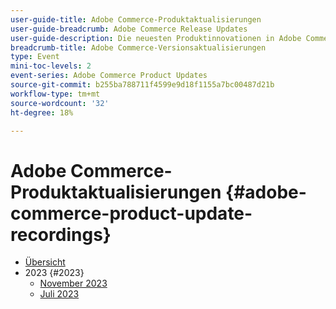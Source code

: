 ```yaml
---
user-guide-title: Adobe Commerce-Produktaktualisierungen
user-guide-breadcrumb: Adobe Commerce Release Updates
user-guide-description: Die neuesten Produktinnovationen in Adobe Commerce, präsentiert vom Adobe Commerce-Produktteam.
breadcrumb-title: Adobe Commerce-Versionsaktualisierungen
type: Event
mini-toc-levels: 2
event-series: Adobe Commerce Product Updates
source-git-commit: b255ba788711f4599e9d18f1155a7bc00487d21b
workflow-type: tm+mt
source-wordcount: '32'
ht-degree: 18%

---
```



# Adobe Commerce-Produktaktualisierungen {#adobe-commerce-product-update-recordings}

+ [Übersicht](overview.md)
+ 2023 {#2023}
   + [November 2023](2023/nov2023.md)
   + [Juli 2023](2023/july2023.md)
